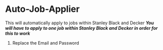 # Auto-Job-Applier
This will automatically apply to jobs within Stanley Black and Decker
***You will have to apply to one job within Stanley Black and Decker in order for this to work***
1. Replace the Email and Password
